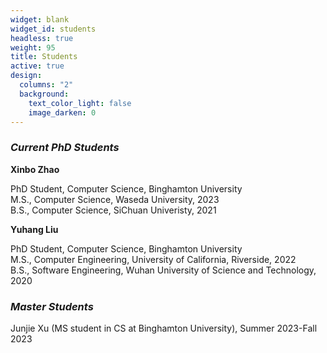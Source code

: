 ```yaml
---
widget: blank
widget_id: students
headless: true
weight: 95
title: Students
active: true
design:
  columns: "2"
  background:
    text_color_light: false
    image_darken: 0
---
```

### ***Current PhD Students***

**X﻿inbo Zhao**

PhD Student, Computer Science, Binghamton University\
M.S., Computer Science, Waseda University, 2023\
B.S., Computer Science, SiChuan Univeristy, 2021

**Y﻿uhang Liu**

PhD Student, Computer Science, Binghamton University\
M.S., Computer Engineering, University of California, Riverside, 2022\
B.S., Software Engineering, Wuhan University of Science and Technology, 2020

### ***Master Students***

J﻿unjie Xu (MS student in CS at Binghamton University), Summer 2023-Fall 2023